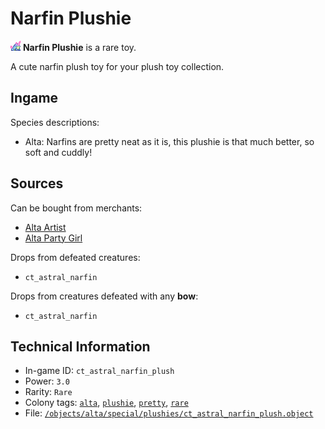 # Narfin Plushie

<img src="https://raw.githubusercontent.com/Ceterai/Enternia/main/objects/alta/special/plushies/ct_astral_narfin_plush.png" alt="Narfin Plushie icon" loading="lazy" height=16px width="auto" /> **Narfin Plushie** is a rare toy.

A cute narfin plush toy for your plush toy collection.

## Ingame

Species descriptions:

- Alta: Narfins are pretty neat as it is, this plushie is that much better, so soft and cuddly!

## Sources

Can be bought from merchants:

- [Alta Artist](https://ceterai.github.io/MyEnternia/Wiki/AltaArtist)
- [Alta Party Girl](https://ceterai.github.io/MyEnternia/Wiki/AltaPartyGirl)

Drops from defeated creatures:

- `ct_astral_narfin`

Drops from creatures defeated with any **bow**:

- `ct_astral_narfin`

## Technical Information

- In-game ID: `ct_astral_narfin_plush`
- Power: `3.0`
- Rarity: `Rare`
- Colony tags: [`alta`](https://ceterai.github.io/MyEnternia/Wiki/Tags/Alta), [`plushie`](https://ceterai.github.io/MyEnternia/Wiki/Tags/Plushie), [`pretty`](https://ceterai.github.io/MyEnternia/Wiki/Tags/Pretty), [`rare`](https://ceterai.github.io/MyEnternia/Wiki/Tags/Rare)
- File: [`/objects/alta/special/plushies/ct_astral_narfin_plush.object`](https://github.com/Ceterai/Enternia/blob/main/objects/alta/special/plushies/ct_astral_narfin_plush.object)
